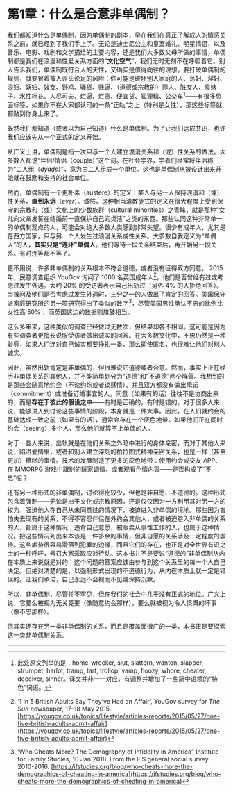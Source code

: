 # 第1章：什么是合意非单偶制？

我们都知道什么是单偶制，因为单偶制的剧本，早在我们在真正了解成人的情感关系之前，就已经到了我们手上了。无论是迪士尼公主和皇室婚礼、明星情侣，以及音乐、电影、戏剧和文学描绘的主要内容，还是我们大多数父母所做的事情，单偶制都是我们在浪漫和性爱关系方面的“**文化空气**”，我们无时无刻不在呼吸着它。别人告诉我们，单偶制既符合人的天性，又确实是值得向往的理想。要打破单偶制的规则，就要冒着被人评头论足的风险：你可能是破坏别人家庭的人、荡妇、淫妇、浪妇、妖妇、妓女、野鸡、骚货、贱逼、（道德或宗教的）罪人、脏女人、臭婊子、水性杨花、人尽可夫、烂逼、烂货、便宜货、狐狸精、公交车[^1]——有很多负面标签，如果你不在大家都认可的一条“正轨”之上（特别是女性），那这些标签就都贴到你身上来了。

既然我们都知道（或者以为自己知道）什么是单偶制。为了让我们达成共识，也许我们应该先从一个正式的定义开始。

从广义上讲，单偶制是指一次只与一个人建立浪漫关系和（或）性关系的做法。大多数人都说“伴侣/情侣（couple）”这个词。在社会学界，学者们经常将伴侣称为“二人组（*dyads*）”，意为由二人组成一个单位。这也是单偶制从被设计出来开始就在鼓励和支持的社会单位。

然而，单偶制有一个更朴素（austere）的定义：某人与另一人保持浪漫和（或）性关系，**直到永远**（*ever*）。诚然，这种相当清教徒式的定义在很大程度上受到保守的宗教和（或）文化上的少数族群（cultural minorities）之青睐，就是那种“女儿向父亲发誓在结婚前一直保护自己的贞洁”之类的东西。那些认同这种非常单一的单偶制观点的人，可能会对绝大多数人类感到非常失望。很少有成年人，尤其是在西方国家，只与另一个人发生过浪漫关系或性关系。大多数自我定义为“单偶人”的人，**其实只是“连环”单偶人**。他们等待一段关系结束后，再开始另一段关系。有时连等都不等了。

更不用说，许多非单偶制的关系根本不符合道德，或者没有征得双方同意。 2015 年，民意调查组织 YouGov 询问了 1600 名英国成年人[^2]，他们是否曾经有过或考虑过发生外遇。大约 20% 的受访者表示自己出轨过（另外 4% 的人拒绝回答）。当被问及他们是否考虑过发生外遇时，三分之一的人做出了肯定的回答。美国保守派家庭研究所的另一项研究得出了类似的数字[^3]，尽管美国男性承认不忠的比例比女性高 50% ，而英国这边的数据则旗鼓相当。

这么多年来，这种类似的调查已经做过无数次，但结果却各不相同。这可能是因为有些调查者更擅长说服受访者做出诚实的回答。在大多数文化中，不忠仍然是一种耻辱，如果人们连对自己诚实都要挣扎一番，那么即使匿名，也很难让他们对别人诚实。

因此，虽然出轨肯定是非单偶的，但很难说它道德或者合意。然而，事实上正在经历非单偶关系的其他人，并不能简单划分为“道德”和“不道德”两个阵营。我想到的是那些会随意地约会（不论约炮或者谈感情）、并且双方都没有做出承诺（commitment）或准备订婚事宜的人。同意（如果有的话）往往不是协商出来的，而是**存在于彼此的假设之中**——有时是正确的，有时是错的。对于很多人来说，能够进入到讨论这些事情的阶段，本身就是一件大事。因此，在人们就约会的基础达成一致之前（如果有的话），通常会存在一个灰色地带。如果他们正在同时约会（seeing）多个人，那么他们就算不上单偶的人。

对于一些人来说，出轨就是在他们关系之外暗中进行的身体亲密，而对于其他人来说，陷进爱情里，或者和别人建立深刻的柏拉图式精神亲密关系，也是一样（甚至更加）糟糕的事情。技术的发展制造了更多的灰色地带：使用约会或交友 APP、在  MMORPG 游戏中跟别的玩家调情、或者观看色情内容——是否构成了“不忠”呢？

还有另一种形式的非单偶制，讨论得比较少，但也是非自愿、不道德的。这种形式包含着强制——无论是出于文化或宗教原因，还是仅仅因为一方利用其对另一方的权力，强迫他人在自己从未同意过的情况下，被迫进入非单偶的境地。那些因为害怕失去现有的关系，不得不容忍伴侣在外约会其他人，或者被迫卷入非单偶的关系的人，都属于这种情况；违背自己意愿，被贩卖从事性工作的人，也属于这种情况。把这些情况列出来本该是一件多余的事情，但非自愿的关系涉及一定程度的虐待。这些虐待很容易滑落到犯罪的边缘，而且它们的存在，也正是对全世界有识之士的一种呼吁，号召大家采取应对行动。这本书并不是要说“道德的”非单偶制从内在本质上来说就是对的：这个问题的答案应该由参与到这个关系里的每一个人自己决定。但绝对清楚的是，以强制形式出现的不道德行为，从内在本质上就一定是错误的。让我们承诺，自己永远不会视而不见或保持沉默。

所以，非单偶制，尽管并不罕见，但在我们的社会中几乎没有正式的地位。广义上说，它要么被视为无关竟要（像随意约会那样），要么就被视为令人愤慨的坏事（像不忠那样）。

但其实还存在另一类非单偶制的关系，而且是覆盖面很广的一类，本书正是要探索这一类非单偶制关系。 

------

[^1]:此处原文列举的是：home-wrecker, slut, slattern, wanton, slapper, strumpet, harlot, tramp, tart, trollop, vamp, floozy, whore, cheater, deceiver, sinner。译文并非一一对应，有调整并增加了一些简中语境的“特色”词语。

[^2]:‘1 in 5 British Adults Say They’ve Had an Affair’, YouGov survey for *The Sun* newspaper, 17-18 May 2015. [https://yougov.co.uk/topics/lifestyle/articles-reports/2015/05/27/one-five-british-adults-admit-affair](https://yougov.co.uk/topics/lifestyle/articles-reports/2015/05/27/one-five-british-adults-admit-affair)
[^3]: ‘Who Cheats More? The Demography of Infidelity in America’, Institute for Family Studies, 10 Jan 2018. From the IFS general social survey 2010-2016. [https://ifstudies.org/blog/who-cheats-more-the-demographics-of-cheating-in-america](https://ifstudies.org/blog/who-cheats-more-the-demographics-of-cheating-in-america)